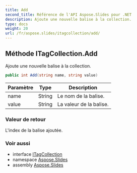 ```yaml
---
title: Add
second_title: Référence de l'API Aspose.Slides pour .NET
description: Ajoute une nouvelle balise à la collection.
type: docs
weight: 20
url: /fr/aspose.slides/itagcollection/add/
---
```


## Méthode ITagCollection.Add

Ajoute une nouvelle balise à la collection.

```csharp
public int Add(string name, string value)
```

| Paramètre | Type | Description |
| --- | --- | --- |
| name | String | Le nom de la balise. |
| value | String | La valeur de la balise. |

### Valeur de retour

L'index de la balise ajoutée.

### Voir aussi

* interface [ITagCollection](../../itagcollection)
* namespace [Aspose.Slides](../../itagcollection)
* assembly [Aspose.Slides](../../../)

<!-- NE PAS ÉDITER : généré par xmldocmd pour Aspose.Slides.dll -->